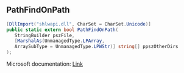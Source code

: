 ## PathFindOnPath

```csharp
[DllImport("shlwapi.dll", CharSet = CharSet.Unicode)]
public static extern bool PathFindOnPath(
   StringBuilder pszFile,
   [MarshalAs(UnmanagedType.LPArray,
   ArraySubType = UnmanagedType.LPWStr)] string[] ppszOtherDirs
);
```

Microsoft documentation: [Link](https://docs.microsoft.com/en-us/windows/win32/api/shlwapi/nf-shlwapi-pathfindonpathw)
